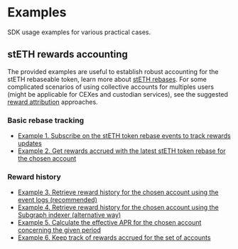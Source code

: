 # Examples

SDK usage examples for various practical cases.

## stETH rewards accounting

The provided examples are useful to establish robust accounting for the stETH rebaseable token, learn more about [stETH rebases](https://docs.lido.fi/contracts/lido/#rebase). For some complicated scenarios of using collective accounts for multiples users (might be applicable for CEXes and custodian services), see the suggested [reward attribution](https://hackmd.io/@lido/rewards-attribution) approaches.

### Basic rebase tracking
- [Example 1. Subscribe on the stETH token rebase events to track rewards updates](rewards/README.md#subscribe-on-the-steth-token-rebase-events-to-track-reward-updates)
- [Example 2. Get rewards accrued with the latest stETH token rebase for the chosen account](rewards/README.md#get-rewards-accrued-with-the-latest-steth-token-rebase-for-the-chosen-account)

### Reward history
- [Example 3. Retrieve reward history for the chosen account using the event logs (recommended)](rewards/README.mdretrieve-reward-history-for-the-particular-account-using-the-event-logs-recommended)
- [Example 4. Retrieve reward history for the chosen account using the Subgraph indexer (alternative way)](rewards/README.md#retrieve-reward-history-for-the-particular-account-using-the-subgraph-indexer-alternative-way)
- [Example 5. Calculate the effective APR for the chosen account concerning the given period](rewards/README.md#calculate-the-effective-apr-for-the-chosen-account-concerning-the-given-period)
- [Example 6. Keep track of rewards accrued for the set of accounts](rewards/README.md#keep-track-of-rewards-accrued-for-the-set-of-accounts)
